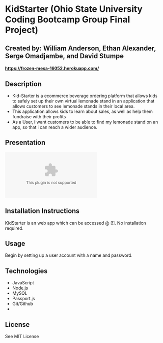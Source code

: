 # KidStarter (Ohio State University Coding Bootcamp Group Final Project)
## Created by: William Anderson, Ethan Alexander, Serge Omadjambe, and David Stumpe
#### https://frozen-mesa-16052.herokuapp.com/

## Description
* Kid-Starter is a ecommerce beverage ordering platform that allows kids to safely set up their own virtual lemonade stand in an application that allows customers to see lemonade stands in their local area.
* This application allows kids to learn about sales, as well as help them fundraise with their profits
* As a User, i want customers to be able to find my lemonade stand on an app, so that i can reach a wider audience. 



## Presentation
![Presentation](assets/slides.pptx "Presentation Slides")

## Installation Instructions

KidStarter is an web app which can be accessed @ [!]. No installation required.

## Usage

Begin by setting up a user account with a name and password.

## Technologies
* JavaScript
* Node.js
* MySQL
* Passport.js
* Git/Github
* 



## License

See MIT License